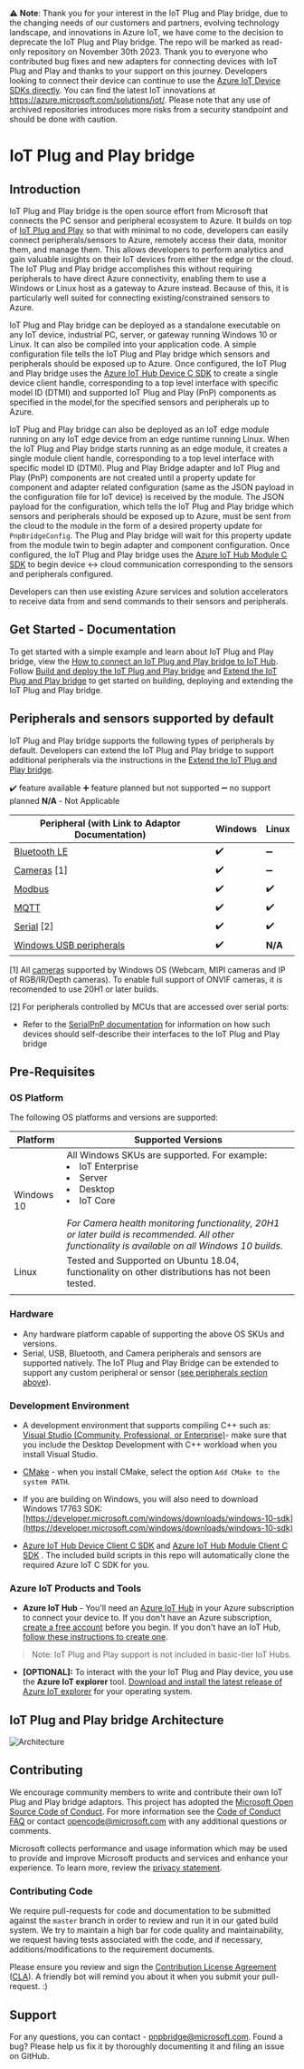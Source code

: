 ⚠️ **Note**: Thank you for your interest in the IoT Plug and Play bridge, due to the changing needs of our customers and partners, evolving technology landscape, and innovations in Azure IoT, we have come to the decision to deprecate the IoT Plug and Play bridge. The repo will be marked as read-only repository on November 30th 2023. Thank you to everyone who contributed bug fixes and new adapters for connecting devices with IoT Plug and Play and thanks to your support on this journey. Developers looking to connect their device can continue to use the [Azure IoT Device SDKs directly](https://learn.microsoft.com/azure/iot-develop/about-iot-sdks#device-sdks). You can find the latest IoT innovations at https://azure.microsoft.com/solutions/iot/. Please note that any use of archived repositories introduces more risks from a security standpoint and should be done with caution.

# IoT Plug and Play bridge

## Introduction

IoT Plug and Play bridge is the open source effort from Microsoft that connects the PC sensor and peripheral ecosystem to Azure. It builds on top of [IoT Plug and Play](https://www.aka.ms/iotpnp) so that with minimal to no code, developers can easily connect peripherals/sensors to Azure, remotely access their data, monitor them, and manage them. This allows developers to perform analytics and gain valuable insights on their IoT devices from either the edge or the cloud. The IoT Plug and Play bridge accomplishes this without requiring peripherals to have direct Azure connectivity, enabling them to use a Windows or Linux host as a gateway to Azure instead. Because of this, it is particularly well suited for connecting existing/constrained sensors to Azure.

IoT Plug and Play bridge can be deployed as a standalone executable on any IoT device, industrial PC, server, or gateway running Windows 10 or Linux. It can also be compiled into your application code. A simple configuration file tells the IoT Plug and Play bridge which sensors and peripherals should be exposed up to Azure. Once configured, the IoT Plug and Play bridge uses the [Azure IoT Hub Device C SDK](https://github.com/Azure/azure-iot-sdk-c) to create a single device client handle, corresponding to a top level interface with specific model ID (DTMI) and supported IoT Plug and Play (PnP) components as specified in the model,for the specified sensors and peripherals up to Azure.

IoT Plug and Play bridge can also be deployed as an IoT edge module running on any IoT edge device from an edge runtime running Linux. When the IoT Plug and Play bridge starts running as an edge module, it creates a single module client handle, corresponding to a top level interface with specific model ID (DTMI). Plug and Play Bridge adapter and IoT Plug and Play (PnP) components are not created until a property update for component and adapter related configuration (same as the JSON payload in the configuration file for IoT device) is received by the module. The JSON payload for the configuration, which tells the IoT Plug and Play bridge which sensors and peripherals should be exposed up to Azure, must be sent from the cloud to the module in the form of a desired property update for `PnpBridgeConfig`. The Plug and Play bridge will wait for this property update from the module twin to begin adapter and component configuration. Once configured, the IoT Plug and Play bridge uses the [Azure IoT Hub Module C SDK](https://docs.microsoft.com/azure/iot-hub/iot-c-sdk-ref/iothub-module-client-h) to begin device <-> cloud communication corresponding to the sensors and peripherals configured. 

Developers can then use existing Azure services and solution accelerators to receive data from and send commands to their sensors and peripherals.

## Get Started - Documentation

To get started with a simple example and learn about IoT Plug and Play bridge, view the [How to connect an IoT Plug and Play bridge to IoT Hub](./pnpbridge/docs/quick_start.md). Follow [Build and deploy the IoT Plug and Play bridge](./pnpbridge/docs/build_deploy.md) and [Extend the IoT Plug and Play bridge](./pnpbridge/docs/author_adapter.md) to get started on building, deploying and extending the IoT Plug and Play bridge. 

## Peripherals and sensors supported by default

IoT Plug and Play bridge supports the following types of peripherals by default. Developers can extend the IoT Plug and Play bridge to support additional peripherals via the instructions in the [Extend the IoT Plug and Play bridge](./pnpbridge/docs/author_adapter.md).

:heavy_check_mark: feature available  :heavy_plus_sign: feature planned but not supported  :heavy_minus_sign: no support planned  **N/A** - Not Applicable

|Peripheral (with Link to Adaptor Documentation)|Windows|Linux|
|---------|---------|---------|
|[Bluetooth LE](./pnpbridge/docs/bluetooth_sensor_adapter.md) |  :heavy_check_mark:    |  :heavy_minus_sign:       |
|[Cameras](./pnpbridge/src/adapters/src/Camera/readme.md) [1]   | :heavy_check_mark:        |:heavy_minus_sign:         |
|[Modbus](./pnpbridge/docs/modbus_adapters.md)     | :heavy_check_mark:        |  :heavy_check_mark:        |
|[MQTT](./pnpbridge/docs/mqtt_adapter.md)     | :heavy_check_mark:        |  :heavy_check_mark:        |
|[Serial](./serialpnp/Readme.md) [2]    |   :heavy_check_mark:      |     :heavy_check_mark:    |
|[Windows USB peripherals](./pnpbridge/docs/coredevicehealth_adapter.md)   |    :heavy_check_mark:     | **N/A**            |


[1]  All [cameras](./pnpbridge/src/adapters/src/Camera/readme.md) supported by Windows OS (Webcam, MIPI cameras and IP of RGB/IR/Depth cameras). To enable full support of ONVIF cameras, it is recomended to use 20H1 or later builds.

[2] For peripherals controlled by MCUs that are accessed over serial ports:

- Refer to the [SerialPnP documentation](./serialpnp/Readme.md) for information on how such devices should self-describe their interfaces to the IoT Plug and Play bridge

## Pre-Requisites

### OS Platform

The following OS platforms and versions are supported:

|Platform  |Supported Versions  |
|---------|---------|
|Windows 10     |     All Windows SKUs are supported. For example:<li>IoT Enterprise</li><li>Server</li><li>Desktop</li><li>IoT Core</li> <br> *For Camera health monitoring functionality, 20H1 or later build is recommended. All other functionality is available on all Windows 10 builds.*  |
|Linux     |Tested and Supported on Ubuntu 18.04, functionality on other distributions has not been tested.         |
||

### Hardware

- Any hardware platform capable of supporting the above OS SKUs and versions.
- Serial, USB, Bluetooth, and Camera peripherals and sensors are supported natively. The IoT Plug and Play Bridge can be extended to support any custom peripheral or sensor ([see peripherals section above](#peripherals-and-sensors-supported-by-default)).

### Development Environment

- A development environment that supports compiling C++ such as: [Visual Studio (Community, Professional, or Enterprise)](https://visualstudio.microsoft.com/downloads/)- make sure that you include the Desktop Development with C++ workload when you install Visual Studio.
- [CMake](https://cmake.org/download/) - when you install CMake, select the option `Add CMake to the system PATH`.
- If you are building on Windows, you will also need to download Windows 17763 SDK: [https://developer.microsoft.com/windows/downloads/windows-10-sdk](https://developer.microsoft.com/windows/downloads/windows-10-sdk)

- [Azure IoT Hub Device Client C SDK](https://github.com/Azure/azure-iot-sdk-c) and [Azure IoT Hub Module Client C SDK](https://docs.microsoft.com/azure/iot-hub/iot-c-sdk-ref/iothub-module-client-h) . The included build scripts in this repo will automatically clone the required Azure IoT C SDK for you.

### Azure IoT Products and Tools

- **Azure IoT Hub** - You'll need an [Azure IoT Hub](https://docs.microsoft.com/azure/iot-hub/) in your Azure subscription to connect your device to. If you don't have an Azure subscription, [create a free account](https://azure.microsoft.com/free/) before you begin. If you don't have an IoT Hub, [follow these instructions to create one](https://docs.microsoft.com/azure/iot-hub/iot-hub-create-using-cli).

> Note: IoT Plug and Play support is not included in basic-tier IoT Hubs.

- **[OPTIONAL]:** To interact with the your IoT Plug and Play device, you use the **Azure IoT explorer** tool. [Download and install the latest release of Azure IoT explorer](https://docs.microsoft.com/azure/iot-pnp/howto-use-iot-explorer) for your operating system.

## IoT Plug and Play bridge Architecture

![Architecture](./pnpbridge/docs/Pictures/AzurePnPBridge.png)

## Contributing

We encourage community members to write and contribute their own IoT Plug and Play bridge adaptors.
This project has adopted the [Microsoft Open Source Code of Conduct](https://opensource.microsoft.com/codeofconduct/). For more information see the [Code of Conduct FAQ](https://opensource.microsoft.com/codeofconduct/faq/) or contact [opencode@microsoft.com](mailto:opencode@microsoft.com) with any additional questions or comments.

Microsoft collects performance and usage information which may be used to provide and improve Microsoft products and services and enhance your experience.  To learn more, review the [privacy statement](https://go.microsoft.com/fwlink/?LinkId=521839&clcid=0x409).  

### Contributing Code

We require pull-requests for code and documentation to be submitted against the `master` branch in order to review and run it in our gated build system. We try to maintain a high bar for code quality and maintainability, we request having tests associated with the code, and if necessary, additions/modifications to the requirement documents.

Please ensure you  review and sign the [Contribution License Agreement](https://cla.microsoft.com/) ([CLA](https://cla.microsoft.com/)). A friendly bot will remind you about it when you submit your pull-request. :)

## Support

For any questions, you can contact - [pnpbridge@microsoft.com](mailto:pnpbridge@microsoft.com). Found a bug? Please help us fix it by thoroughly documenting it and filing an issue on GitHub.

